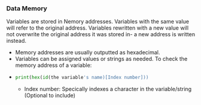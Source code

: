 
### Data Memory
Variables are stored in Nemory addresses. Variables with the same value will refer to the original address. Variables rewritten with a new value will not overwrite the original address it was stored in- a new address is written instead.   
* Memory addresses are usually outputted as hexadecimal.
* Variables can be assigned values or strings as needed.
To check the memory address of a variable:
* ```python
  print(hex(id(the variable's name)[Index number])) 
  ```
  * Index number: Specically indexes a character in the variable/string (Optional to include)
